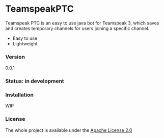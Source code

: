 # TeamspeakPTC

Teamspeak PTC is an easy to use java bot for Teamspeak 3, which saves and creates temporary channels for users joining a specific channel.

  - Easy to use
  - Lightweight

### Version
0.0.1

### Status: in development

### Installation
WIP

### License
The whole project is available under the [Apache License 2.0](https://github.com/phenomax/TeamspeakPTS/blob/master/LICENSE.md)

